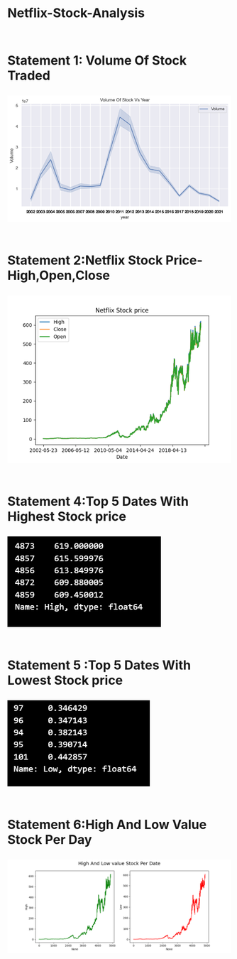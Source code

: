 # Netflix-Stock-Analysis

<h1>
<br>Statement 1: Volume Of Stock Traded </br>

![Image](Statement1.png)

<br>
Statement 2:Netflix Stock Price-High,Open,Close</br>

![Image](Statement2.png)

<br>
Statement 4:Top 5 Dates With Highest Stock price</br>

![Image](Statement4.png)

<br>
Statement 5 :Top 5 Dates With Lowest Stock price</br>

![Image](Statement5.png)

<br>
Statement 6:High And Low Value Stock Per Day</br>

![Image](Statement6.png)
</h1>